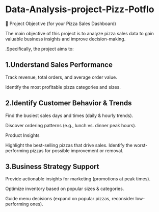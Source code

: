 # Data-Analysis-project-Pizz-Potflo
🎯 Project Objective (for your Pizza Sales Dashboard)

The main objective of this project is to analyze pizza sales data to gain valuable business insights and improve decision-making.

.Specifically, the project aims to:

## 1.Understand Sales Performance

Track revenue, total orders, and average order value.

Identify the most profitable pizza categories and sizes.

## 2.Identify Customer Behavior & Trends

Find the busiest sales days and times (daily & hourly trends).

Discover ordering patterns (e.g., lunch vs. dinner peak hours).

Product Insights

Highlight the best-selling pizzas that drive sales.
Identify the worst-performing pizzas for possible improvement or removal.


## 3.Business Strategy Support

Provide actionable insights for marketing (promotions at peak times).

Optimize inventory based on popular sizes & categories.

Guide menu decisions (expand on popular pizzas, reconsider low-performing ones).
